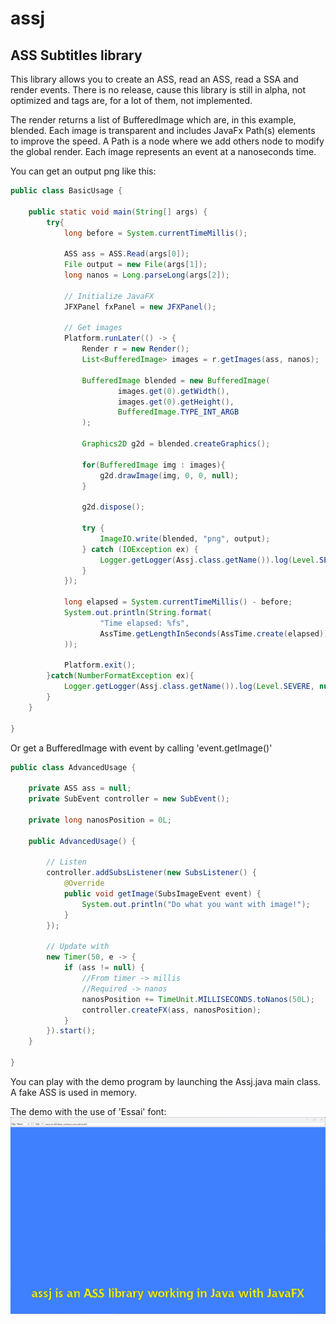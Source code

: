 # assj
ASS Subtitles library
---
This library allows you to create an ASS, read an ASS, read a SSA and render events.
There is no release, cause this library is still in alpha, not optimized and tags are, for a lot of them, not implemented.

The render returns a list of BufferedImage which are, in this example, blended. Each image is transparent and includes JavaFx Path(s) elements to improve the speed. A Path is a node where we add others node to modify the global render. Each image represents an event at a nanoseconds time.

You can get an output png like this:
```java
public class BasicUsage {
    
    public static void main(String[] args) {
        try{
            long before = System.currentTimeMillis();

            ASS ass = ASS.Read(args[0]);
            File output = new File(args[1]);
            long nanos = Long.parseLong(args[2]);

            // Initialize JavaFX
            JFXPanel fxPanel = new JFXPanel();

            // Get images
            Platform.runLater(() -> {
                Render r = new Render();
                List<BufferedImage> images = r.getImages(ass, nanos);

                BufferedImage blended = new BufferedImage(
                        images.get(0).getWidth(),
                        images.get(0).getHeight(),
                        BufferedImage.TYPE_INT_ARGB
                );

                Graphics2D g2d = blended.createGraphics();

                for(BufferedImage img : images){
                    g2d.drawImage(img, 0, 0, null);
                }

                g2d.dispose();

                try {
                    ImageIO.write(blended, "png", output);
                } catch (IOException ex) {
                    Logger.getLogger(Assj.class.getName()).log(Level.SEVERE, null, ex);
                }
            });

            long elapsed = System.currentTimeMillis() - before;
            System.out.println(String.format(
                    "Time elapsed: %fs",
                    AssTime.getLengthInSeconds(AssTime.create(elapsed))
            ));

            Platform.exit();
        }catch(NumberFormatException ex){
            Logger.getLogger(Assj.class.getName()).log(Level.SEVERE, null, ex);
        }
    }
    
}
```

Or get a BufferedImage with event by calling 'event.getImage()'
```java
public class AdvancedUsage {

    private ASS ass = null;
    private SubEvent controller = new SubEvent();
    
    private long nanosPosition = 0L;
    
    public AdvancedUsage() {
        
        // Listen
        controller.addSubsListener(new SubsListener() {
            @Override
            public void getImage(SubsImageEvent event) {
                System.out.println("Do what you want with image!");
            }
        });
        
        // Update with 
        new Timer(50, e -> {
            if (ass != null) {
                //From timer -> millis
                //Required -> nanos
                nanosPosition += TimeUnit.MILLISECONDS.toNanos(50L);
                controller.createFX(ass, nanosPosition);
            }
        }).start();
    }
    
}
```

You can play with the demo program by launching the Assj.java main class. A fake ASS is used in memory.

The demo with the use of 'Essai' font:
<img src="https://github.com/TW2/assj/blob/master/screenshots/Capture%20assj%20001.png" />
